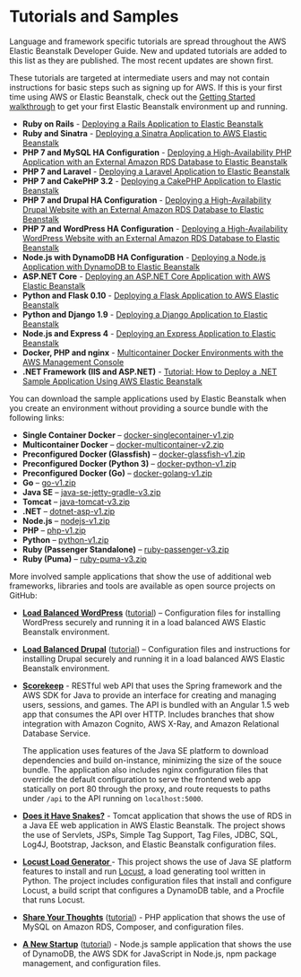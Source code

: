 # Tutorials and Samples<a name="tutorials"></a>

Language and framework specific tutorials are spread throughout the AWS Elastic Beanstalk Developer Guide\. New and updated tutorials are added to this list as they are published\. The most recent updates are shown first\.

These tutorials are targeted at intermediate users and may not contain instructions for basic steps such as signing up for AWS\. If this is your first time using AWS or Elastic Beanstalk, check out the [Getting Started walkthrough](GettingStarted.md) to get your first Elastic Beanstalk environment up and running\.
+ **Ruby on Rails** \- [Deploying a Rails Application to Elastic Beanstalk](ruby-rails-tutorial.md)
+ **Ruby and Sinatra** \- [Deploying a Sinatra Application to AWS Elastic Beanstalk](ruby-sinatra-tutorial.md)
+ **PHP 7 and MySQL HA Configuration** \- [Deploying a High\-Availability PHP Application with an External Amazon RDS Database to Elastic Beanstalk](php-ha-tutorial.md)
+ **PHP 7 and Laravel** \- [Deploying a Laravel Application to Elastic Beanstalk](php-laravel-tutorial.md)
+ **PHP 7 and CakePHP 3\.2** \- [Deploying a CakePHP Application to Elastic Beanstalk](php-cakephp-tutorial.md)
+ **PHP 7 and Drupal HA Configuration** \- [Deploying a High\-Availability Drupal Website with an External Amazon RDS Database to Elastic Beanstalk](php-hadrupal-tutorial.md)
+ **PHP 7 and WordPress HA Configuration** \- [Deploying a High\-Availability WordPress Website with an External Amazon RDS Database to Elastic Beanstalk](php-hawordpress-tutorial.md)
+ **Node\.js with DynamoDB HA Configuration** \- [Deploying a Node\.js Application with DynamoDB to Elastic Beanstalk](nodejs-dynamodb-tutorial.md)
+ **ASP\.NET Core** \- [Deploying an ASP\.NET Core Application with AWS Elastic Beanstalk](dotnet-core-tutorial.md)
+ **Python and Flask 0\.10** \- [Deploying a Flask Application to AWS Elastic Beanstalk](create-deploy-python-flask.md)
+ **Python and Django 1\.9** \- [Deploying a Django Application to Elastic Beanstalk](create-deploy-python-django.md)
+ **Node\.js and Express 4** \- [Deploying an Express Application to Elastic Beanstalk](create_deploy_nodejs_express.md)
+ **Docker, PHP and nginx** \- [Multicontainer Docker Environments with the AWS Management Console](create_deploy_docker_ecstutorial.md)
+ **\.NET Framework \(IIS and ASP\.NET\)** \- [Tutorial: How to Deploy a \.NET Sample Application Using AWS Elastic Beanstalk](create_deploy_NET.quickstart.md)

You can download the sample applications used by Elastic Beanstalk when you create an environment without providing a source bundle with the following links:
+ **Single Container Docker** – [docker\-singlecontainer\-v1\.zip](samples/docker-singlecontainer-v1.zip)
+ **Multicontainer Docker** – [docker\-multicontainer\-v2\.zip](samples/docker-multicontainer-v2.zip)
+ **Preconfigured Docker \(Glassfish\)** – [docker\-glassfish\-v1\.zip](samples/docker-glassfish-v1.zip)
+ **Preconfigured Docker \(Python 3\)** – [docker\-python\-v1\.zip](samples/docker-python-v1.zip)
+ **Preconfigured Docker \(Go\)** – [docker\-golang\-v1\.zip](samples/docker-golang-v1.zip)
+ **Go** – [go\-v1\.zip](samples/go-v1.zip)
+ **Java SE** – [java\-se\-jetty\-gradle\-v3\.zip](samples/java-se-jetty-gradle-v3.zip)
+ **Tomcat** – [java\-tomcat\-v3\.zip](samples/java-tomcat-v3.zip)
+ **\.NET** – [dotnet\-asp\-v1\.zip](samples/dotnet-asp-v1.zip)
+ **Node\.js** – [nodejs\-v1\.zip](samples/nodejs-v1.zip) 
+ **PHP** – [php\-v1\.zip](samples/php-v1.zip)
+ **Python** – [python\-v1\.zip](samples/python-v1.zip)
+ **Ruby \(Passenger Standalone\)** – [ruby\-passenger\-v3\.zip](samples/ruby-passenger-v3.zip)
+ **Ruby \(Puma\)** – [ruby\-puma\-v3\.zip](samples/ruby-puma-v3.zip)

More involved sample applications that show the use of additional web frameworks, libraries and tools are available as open source projects on GitHub:
+ **[Load Balanced WordPress](https://github.com/awslabs/eb-php-wordpress)** \([tutorial](php-hawordpress-tutorial.md)\) – Configuration files for installing WordPress securely and running it in a load balanced AWS Elastic Beanstalk environment\.
+ **[Load Balanced Drupal](https://github.com/awslabs/eb-php-drupal)** \([tutorial](php-hadrupal-tutorial.md)\) – Configuration files and instructions for installing Drupal securely and running it in a load balanced AWS Elastic Beanstalk environment\. 
+ **[Scorekeep](https://github.com/awslabs/eb-java-scorekeep)** \- RESTful web API that uses the Spring framework and the AWS SDK for Java to provide an interface for creating and managing users, sessions, and games\. The API is bundled with an Angular 1\.5 web app that consumes the API over HTTP\. Includes branches that show integration with Amazon Cognito, AWS X\-Ray, and Amazon Relational Database Service\.

  The application uses features of the Java SE platform to download dependencies and build on\-instance, minimizing the size of the souce bundle\. The application also includes nginx configuration files that override the default configuration to serve the frontend web app statically on port 80 through the proxy, and route requests to paths under `/api` to the API running on `localhost:5000`\.
+ **[Does it Have Snakes?](https://github.com/awslabs/eb-tomcat-snakes)** \- Tomcat application that shows the use of RDS in a Java EE web application in AWS Elastic Beanstalk\. The project shows the use of Servlets, JSPs, Simple Tag Support, Tag Files, JDBC, SQL, Log4J, Bootstrap, Jackson, and Elastic Beanstalk configuration files\.
+ **[Locust Load Generator ](https://github.com/awslabs/eb-locustio-sample)** \- This project shows the use of Java SE platform features to install and run [Locust](http://locust.io/), a load generating tool written in Python\. The project includes configuration files that install and configure Locust, a build script that configures a DynamoDB table, and a Procfile that runs Locust\.
+ **[Share Your Thoughts](https://github.com/awslabs/eb-demo-php-simple-app)** \([tutorial](php-ha-tutorial.md)\) \- PHP application that shows the use of MySQL on Amazon RDS, Composer, and configuration files\.
+ **[A New Startup](https://github.com/awslabs/eb-node-express-sample)** \([tutorial](nodejs-dynamodb-tutorial.md)\) \- Node\.js sample application that shows the use of DynamoDB, the AWS SDK for JavaScript in Node\.js, npm package management, and configuration files\.